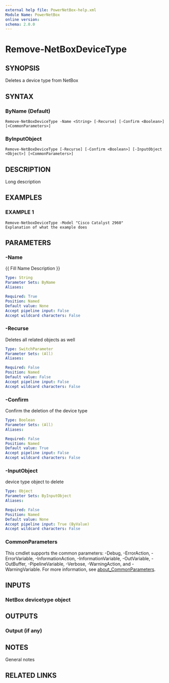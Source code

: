 ```yaml
---
external help file: PowerNetBox-help.xml
Module Name: PowerNetBox
online version:
schema: 2.0.0
---
```


# Remove-NetBoxDeviceType

## SYNOPSIS
Deletes a device type from NetBox

## SYNTAX

### ByName (Default)
```
Remove-NetBoxDeviceType -Name <String> [-Recurse] [-Confirm <Boolean>] [<CommonParameters>]
```

### ByInputObject
```
Remove-NetBoxDeviceType [-Recurse] [-Confirm <Boolean>] [-InputObject <Object>] [<CommonParameters>]
```

## DESCRIPTION
Long description

## EXAMPLES

### EXAMPLE 1
```
Remove-NetboxDeviceType -Model "Cisco Catalyst 2960"
Explanation of what the example does
```

## PARAMETERS

### -Name
{{ Fill Name Description }}

```yaml
Type: String
Parameter Sets: ByName
Aliases:

Required: True
Position: Named
Default value: None
Accept pipeline input: False
Accept wildcard characters: False
```

### -Recurse
Deletes all related objects as well

```yaml
Type: SwitchParameter
Parameter Sets: (All)
Aliases:

Required: False
Position: Named
Default value: False
Accept pipeline input: False
Accept wildcard characters: False
```

### -Confirm
Confirm the deletion of the device type

```yaml
Type: Boolean
Parameter Sets: (All)
Aliases:

Required: False
Position: Named
Default value: True
Accept pipeline input: False
Accept wildcard characters: False
```

### -InputObject
device type object to delete

```yaml
Type: Object
Parameter Sets: ByInputObject
Aliases:

Required: False
Position: Named
Default value: None
Accept pipeline input: True (ByValue)
Accept wildcard characters: False
```

### CommonParameters
This cmdlet supports the common parameters: -Debug, -ErrorAction, -ErrorVariable, -InformationAction, -InformationVariable, -OutVariable, -OutBuffer, -PipelineVariable, -Verbose, -WarningAction, and -WarningVariable. For more information, see [about_CommonParameters](http://go.microsoft.com/fwlink/?LinkID=113216).

## INPUTS

### NetBox devicetype object
## OUTPUTS

### Output (if any)
## NOTES
General notes

## RELATED LINKS

